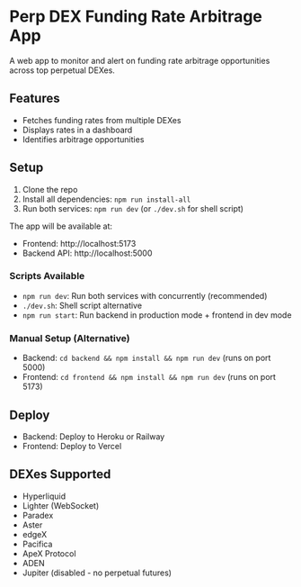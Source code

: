 # Perp DEX Funding Rate Arbitrage App

A web app to monitor and alert on funding rate arbitrage opportunities across top perpetual DEXes.

## Features
- Fetches funding rates from multiple DEXes
- Displays rates in a dashboard
- Identifies arbitrage opportunities

## Setup
1. Clone the repo
2. Install all dependencies: `npm run install-all`
3. Run both services: `npm run dev` (or `./dev.sh` for shell script)

The app will be available at:
- Frontend: http://localhost:5173
- Backend API: http://localhost:5000

### Scripts Available
- `npm run dev`: Run both services with concurrently (recommended)
- `./dev.sh`: Shell script alternative
- `npm run start`: Run backend in production mode + frontend in dev mode

### Manual Setup (Alternative)
- Backend: `cd backend && npm install && npm run dev` (runs on port 5000)
- Frontend: `cd frontend && npm install && npm run dev` (runs on port 5173)

## Deploy
- Backend: Deploy to Heroku or Railway
- Frontend: Deploy to Vercel

## DEXes Supported
- Hyperliquid
- Lighter (WebSocket)
- Paradex
- Aster
- edgeX
- Pacifica
- ApeX Protocol
- ADEN
- Jupiter (disabled - no perpetual futures)